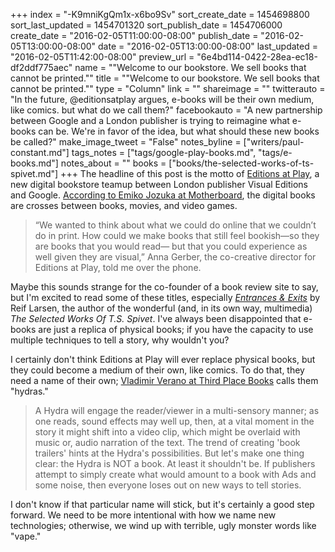+++
index = "-K9mniKgQm1x-x6bo9Sv"
sort_create_date = 1454698800
sort_last_updated = 1454701320
sort_publish_date = 1454706000
create_date = "2016-02-05T11:00:00-08:00"
publish_date = "2016-02-05T13:00:00-08:00"
date = "2016-02-05T13:00:00-08:00"
last_updated = "2016-02-05T11:42:00-08:00"
preview_url = "6e4bd114-0422-28ea-ec18-df2ddf775aec"
name = "\"Welcome to our bookstore. We sell books that cannot be printed.\""
title = "\"Welcome to our bookstore. We sell books that cannot be printed.\""
type = "Column"
link = ""
shareimage = ""
twitterauto = "In the future, @editionsatplay argues, e-books will be their own medium, like comics. but what do we call them?"
facebookauto = "A new partnership between Google and a London publisher is trying to reimagine what e-books can be. We're in favor of the idea, but what should these new books be called?"
make_image_tweet = "False"
notes_byline = ["writers/paul-constant.md"]
tags_notes = ["tags/google-play-books.md", "tags/e-books.md"]
notes_about = ""
books = ["books/the-selected-works-of-ts-spivet.md"]
+++
The headline of this post is the motto of [Editions at Play](https://editionsatplay.withgoogle.com/#/), a new digital bookstore teamup between London publisher Visual Editions and Google. [According to Emiko Jozuka at Motherboard](http://motherboard.vice.com/read/google-thinks-the-future-of-books-is-somewhere-between-a-game-and-an-app?utm_source=mbtwitter), the digital books are crosses between books, movies, and video games. 

<blockquote>“We wanted to think about what we could do online that we couldn’t do in print. How could we make books that still feel bookish—so they are books that you would read— but that you could experience as well given they are visual,” Anna Gerber, the co-creative director for Editions at Play, told me over the phone.</blockquote>

Maybe this sounds strange for the co-founder of a book review site to say, but I'm excited to read some of these titles, especially [*Entrances & Exits*](https://editionsatplay.withgoogle.com/#/detail/p_taCwAAQBAJ) by Reif Larsen, the author of the wonderful (and, in its own way, multimedia) *The Selected Works Of T.S. Spivet*. I've always been disappointed that e-books are just a replica of physical books; if you have the capacity to use multiple techniques to tell a story, why wouldn't you?

I certainly don't think Editions at Play will ever replace physical books, but they could become a medium of their own, like comics. To do that, they need a name of their own; [Vladimir Verano at Third Place Books](http://thirdplacepress.blogspot.com/2010/05/hydra-chorus-geist-book-chronicle-of.html) calls them "hydras." 

<blockquote>A Hydra will engage the reader/viewer in a multi-sensory manner; as one reads, sound effects may well up, then, at a vital moment in the story it might shift into a video clip, which might be overlaid with music or, audio narration of the text. The trend of creating 'book trailers' hints at the Hydra's possibilities. But let's make one thing clear: the Hydra is NOT a book. At least it shouldn't be. If publishers attempt to simply create what would amount to a book with Ads and some noise, then everyone loses out on new ways to tell stories.</blockquote>

I don't know if that particular name will stick, but it's certainly a good step forward. We need to be more intentional with how we name new technologies; otherwise, we wind up with terrible, ugly monster words like "vape."